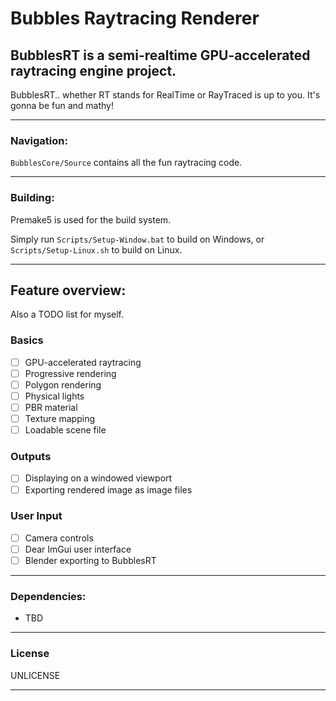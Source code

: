 # Bubbles Raytracing Renderer
 
## BubblesRT is a semi-realtime GPU-accelerated raytracing engine project.

BubblesRT.. whether RT stands for RealTime or RayTraced is up to you.
It's gonna be fun and mathy!

---

### Navigation:

`BubblesCore/Source` contains all the fun raytracing code.

---

### Building:

Premake5 is used for the build system.

Simply run `Scripts/Setup-Window.bat` to build on Windows, or `Scripts/Setup-Linux.sh` to build on Linux.

---

## Feature overview:
Also a TODO list for myself.

### Basics
- [ ] GPU-accelerated raytracing
- [ ] Progressive rendering
- [ ] Polygon rendering
- [ ] Physical lights
- [ ] PBR material
- [ ] Texture mapping
- [ ] Loadable scene file

### Outputs
- [ ] Displaying on a windowed viewport
- [ ] Exporting rendered image as image files

### User Input
- [ ] Camera controls
- [ ] Dear ImGui user interface
- [ ] Blender exporting to BubblesRT

---

### Dependencies:
- TBD

---

### License

UNLICENSE 

---
